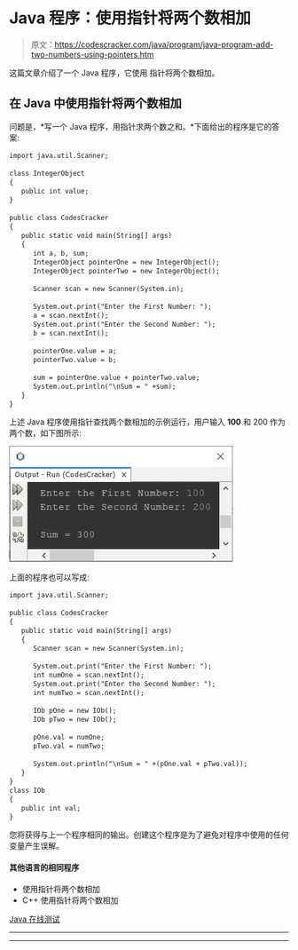 # Java 程序：使用指针将两个数相加

> 原文：<https://codescracker.com/java/program/java-program-add-two-numbers-using-pointers.htm>

这篇文章介绍了一个 Java 程序，它使用 指针将两个数相加。

## 在 Java 中使用指针将两个数相加

问题是，*写一个 Java 程序，用指针求两个数之和。*下面给出的程序是它的答案:

```
import java.util.Scanner;

class IntegerObject
{
   public int value;
}

public class CodesCracker
{
   public static void main(String[] args)
   {
      int a, b, sum;
      IntegerObject pointerOne = new IntegerObject();
      IntegerObject pointerTwo = new IntegerObject();

      Scanner scan = new Scanner(System.in);

      System.out.print("Enter the First Number: ");
      a = scan.nextInt();
      System.out.print("Enter the Second Number: ");
      b = scan.nextInt();

      pointerOne.value = a;
      pointerTwo.value = b;

      sum = pointerOne.value + pointerTwo.value;
      System.out.println("\nSum = " +sum);
   }
}
```

上述 Java 程序使用指针查找两个数相加的示例运行，用户输入 **100** 和 200 作为两个数，如下图所示:

![Java Program add two numbers using pointer](img/418f15165934a78c2975fd3a4ff4e275.png)

上面的程序也可以写成:

```
import java.util.Scanner;

public class CodesCracker
{
   public static void main(String[] args)
   {
      Scanner scan = new Scanner(System.in);

      System.out.print("Enter the First Number: ");
      int numOne = scan.nextInt();
      System.out.print("Enter the Second Number: ");
      int numTwo = scan.nextInt();

      IOb pOne = new IOb();
      IOb pTwo = new IOb();

      pOne.val = numOne;
      pTwo.val = numTwo;

      System.out.println("\nSum = " +(pOne.val + pTwo.val));
   }
}
class IOb
{
   public int val;
}
```

您将获得与上一个程序相同的输出。创建这个程序是为了避免对程序中使用的任何变量产生误解。

#### 其他语言的相同程序

*   使用指针将两个数相加
*   C++ 使用指针将两个数相加

[Java 在线测试](/exam/showtest.php?subid=1)

* * *

* * *